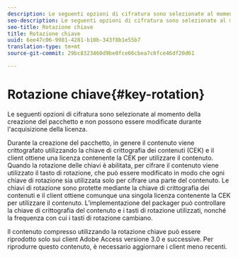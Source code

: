 ```yaml
---
description: Le seguenti opzioni di cifratura sono selezionate al momento della creazione del pacchetto e non possono essere modificate durante l'acquisizione della licenza.
seo-description: Le seguenti opzioni di cifratura sono selezionate al momento della creazione del pacchetto e non possono essere modificate durante l'acquisizione della licenza.
seo-title: Rotazione chiave
title: Rotazione chiave
uuid: 6ee47c06-9981-4281-b10b-343f8b1e55b7
translation-type: tm+mt
source-git-commit: 29bc8323460d9be0fce66cbea7c6fce46df20d61

---
```



# Rotazione chiave{#key-rotation}

Le seguenti opzioni di cifratura sono selezionate al momento della creazione del pacchetto e non possono essere modificate durante l&#39;acquisizione della licenza.

Durante la creazione del pacchetto, in genere il contenuto viene crittografato utilizzando la chiave di crittografia dei contenuti (CEK) e il client ottiene una licenza contenente la CEK per utilizzare il contenuto. Quando la rotazione delle chiavi è abilitata, per cifrare il contenuto viene utilizzato il tasto di rotazione, che può essere modificato in modo che ogni chiave di rotazione sia utilizzata solo per cifrare una parte del contenuto. Le chiavi di rotazione sono protette mediante la chiave di crittografia dei contenuti e il client ottiene comunque una singola licenza contenente la CEK per utilizzare il contenuto. L’implementazione del packager può controllare la chiave di crittografia del contenuto e i tasti di rotazione utilizzati, nonché la frequenza con cui i tasti di rotazione cambiano.

Il contenuto compresso utilizzando la rotazione chiave può essere riprodotto solo sui client Adobe Access versione 3.0 e successive. Per riprodurre questo contenuto, è necessario aggiornare i client meno recenti.
